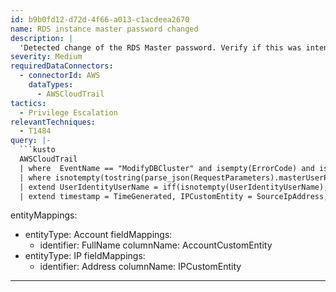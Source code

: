 ```yaml
---
id: b9b0fd12-d72d-4f66-a013-c1acdeea2670
name: RDS instance master password changed
description: |
  'Detected change of the RDS Master password. Verify if this was intentional, or if it was caused by a malicious actor.'
severity: Medium
requiredDataConnectors:
  - connectorId: AWS
    dataTypes:
      - AWSCloudTrail
tactics:
  - Privilege Escalation
relevantTechniques:
  - T1484
query: |-
  ```kusto
  AWSCloudTrail
  | where  EventName == "ModifyDBCluster" and isempty(ErrorCode) and isempty(ErrorMessage)
  | where isnotempty(tostring(parse_json(RequestParameters).masterUserPassword))
  | extend UserIdentityUserName = iff(isnotempty(UserIdentityUserName), UserIdentityUserName, tostring(split(UserIdentityArn,'/')[-1]))
  | extend timestamp = TimeGenerated, IPCustomEntity = SourceIpAddress, AccountCustomEntity = UserIdentityUserName
  ```
entityMappings:
  - entityType: Account
    fieldMappings:
      - identifier: FullName
        columnName: AccountCustomEntity
  - entityType: IP
    fieldMappings:
      - identifier: Address
        columnName: IPCustomEntity
---
```


